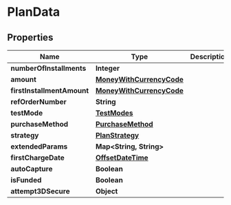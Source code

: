 
# PlanData

## Properties
Name | Type | Description | Notes
------------ | ------------- | ------------- | -------------
**numberOfInstallments** | **Integer** |  |  [optional]
**amount** | [**MoneyWithCurrencyCode**](MoneyWithCurrencyCode.md) |  |  [optional]
**firstInstallmentAmount** | [**MoneyWithCurrencyCode**](MoneyWithCurrencyCode.md) |  |  [optional]
**refOrderNumber** | **String** |  |  [optional]
**testMode** | [**TestModes**](TestModes.md) |  |  [optional]
**purchaseMethod** | [**PurchaseMethod**](PurchaseMethod.md) |  |  [optional]
**strategy** | [**PlanStrategy**](PlanStrategy.md) |  |  [optional]
**extendedParams** | **Map&lt;String, String&gt;** |  |  [optional]
**firstChargeDate** | [**OffsetDateTime**](OffsetDateTime.md) |  |  [optional]
**autoCapture** | **Boolean** |  |  [optional]
**isFunded** | **Boolean** |  |  [optional]
**attempt3DSecure** | **Object** |  |  [optional]



